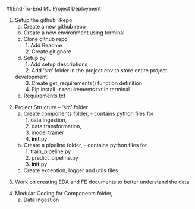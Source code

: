 ##End-To-End ML Project Deployment <br />

1.	Setup the github -Repo<br />
&ensp;a.	Create a new github repo<br />
&ensp;b.	Create a new environment using terminal <br />
&ensp;c.	Clone github repo<br />
&emsp;&emsp;1.	Add Readme<br />
&emsp;&emsp;2.	Create gitignore<br />
&ensp;d.	Setup.py<br />
&emsp;&emsp;1.	Add setup descriptions<br />
&emsp;&emsp;2.	Add ‘src’ folder in the project env to store entire project development!<br />
&emsp;&emsp;3.	Create get_requirements() function definition<br />
&emsp;&emsp;4.	Pip install -r requirements.txt in terminal<br />
&ensp;e.	Requirements.txt<br />

2.	Project Structure – ‘src’ folder<br />
&ensp;a.	Create components folder, - contains python files for <br />
&emsp;&emsp;1.	data ingestion, <br />
&emsp;&emsp;2.	data transformation,<br />
&emsp;&emsp;3.	model trainer<br />
&emsp;&emsp;4.	__init__.py<br />
&ensp;b.	Create a pipeline folder, - contains python files for <br />
&emsp;&emsp;1.	train_pipeline.py <br />
&emsp;&emsp;2.	predict_pipeline.py<br />
&emsp;&emsp;3.	__init__.py<br />
&ensp;c.	Create exception, logger and utils files<br />

3.	Work on creating EDA and FE documents to better understand the data<br />

4.	Modular Coding for Components folder,<br />
&ensp;a.	Data Ingestion


